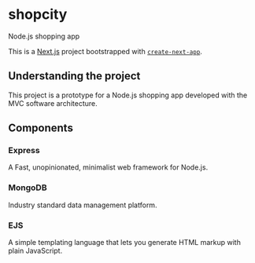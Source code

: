 # shopcity
Node.js shopping app

This is a [Next.js](https://nextjs.org/) project bootstrapped with [`create-next-app`](https://github.com/vercel/next.js/tree/canary/packages/create-next-app).

## Understanding the project

This project is a prototype for a Node.js shopping app developed with the MVC software architecture.

## Components

### Express

A Fast, unopinionated, minimalist web framework for Node.js.

### MongoDB

Industry standard data management platform.

### EJS

A simple templating language that lets you generate HTML markup with plain JavaScript.
